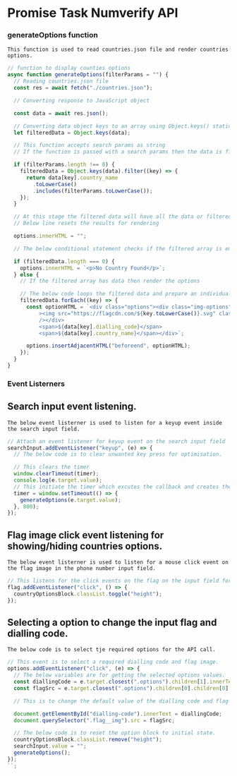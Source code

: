 # Promise Task Numverify API

### generateOptions function

    This function is used to read countries.json file and render countries options.

```js
// function to display counties options
async function generateOptions(filterParams = "") {
  // Reading countries.json file
  const res = await fetch("./countries.json");

  // Converting response to JavaScript object

  const data = await res.json();

  // Converting data object keys to an array using Object.keys() static method
  let filteredData = Object.keys(data);

  // This function accepts search params as string
  // If the function is passed with a search params then the data is filtered using filter method

  if (filterParams.length !== 0) {
    filteredData = Object.keys(data).filter((key) => {
      return data[key].country_name
        .toLowerCase()
        .includes(filterParams.toLowerCase());
    });
  }

  // At this stage the filtered data will have all the data or filtered data.
  // Below line resets the results for rendering

  options.innerHTML = "";

  // The below conditional statement checks if the filtered array is empty if so display a message.

  if (filteredData.length === 0) {
    options.innerHTML = `<p>No Country Found</p>`;
  } else {
    // If the filtered array has data then render the options

    // The below code loops the filtered data and prepare an individual country option and add to the block.
    filteredData.forEach((key) => {
      const optionHTML = `<div class="options"><div class="img-options"
          ><img src="https://flagcdn.com/${key.toLowerCase()}.svg" class="img-option" alt="" srcset=""
          /></div>
          <span>${data[key].dialling_code}</span>
          <span>${data[key].country_name}</span></div>`;

      options.insertAdjacentHTML("beforeend", optionHTML);
    });
  }
}
```

### Event Listerners

## Search input event listening.

    The below event listerner is used to listen for a keyup event inside the search input field.

```js
// Attach an event listener for keyup event on the search input field
searchInput.addEventListener("keyup", (e) => {
  // The below code is to clear unwanted key press for optimisation.

  // This clears the timer
  window.clearTimeout(timer);
  console.log(e.target.value);
  // This initiate the timer which excutes the callback and creates the country options for the last key press
  timer = window.setTimeout(() => {
    generateOptions(e.target.value);
  }, 800);
});
```

## Flag image click event listening for showing/hiding countries options.

    The below event listerner is used to listen for a mouse click event on the flag image in the phone number input field.

```js
// This listens for the click events on the flag on the input field for showing/hiding countries options.
flag.addEventListener("click", () => {
  countryOptionsBlock.classList.toggle("height");
});
```

## Selecting a option to change the input flag and dialling code.

    The below code is to select tje required options for the API call.

```js
// This event is to select a required dialling code and flag image.
options.addEventListener("click", (e) => {
  // The below variables are for getting the selected options values.
  const diallingCode = e.target.closest(".options").children[1].innerText;
  const flagSrc = e.target.closest(".options").children[0].children[0].src;

  // This is to change the default value of the dialling code and flag image in the phone number input field.

  document.getElementById("dialling-code").innerText = diallingCode;
  document.querySelector(".flag__img").src = flagSrc;

  // The below code is to reset the option block to initial state.
  countryOptionsBlock.classList.remove("height");
  searchInput.value = "";
  generateOptions();
});
``;
```
